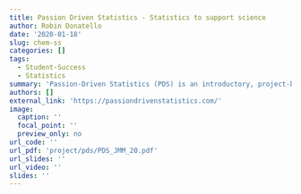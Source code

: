 ```yaml
---
title: Passion Driven Statistics - Statistics to support science
author: Robin Donatello
date: '2020-01-18'
slug: chem-ss
categories: []
tags:
  - Student-Success
  - Statistics
summary: 'Passion-Driven Statistics (PDS) is an introductory, project-based model that gets students hooked on the excitement and power of quantitative research. I am a site partner for the PDS grant, and have been using this pedagogy in Math 315 since Spring 2018. Click the `PDF` link below to see a poster I presented at the [Joint Math Meetings](https://jointmathematicsmeetings.org/meetings/national/jmm2020/2245_intro)'
authors: []
external_link: 'https://passiondrivenstatistics.com/'
image:
  caption: ''
  focal_point: ''
  preview_only: no
url_code: ''
url_pdf: 'project/pds/PDS_JMM_20.pdf'
url_slides: ''
url_video: ''
slides: ''
---
```

